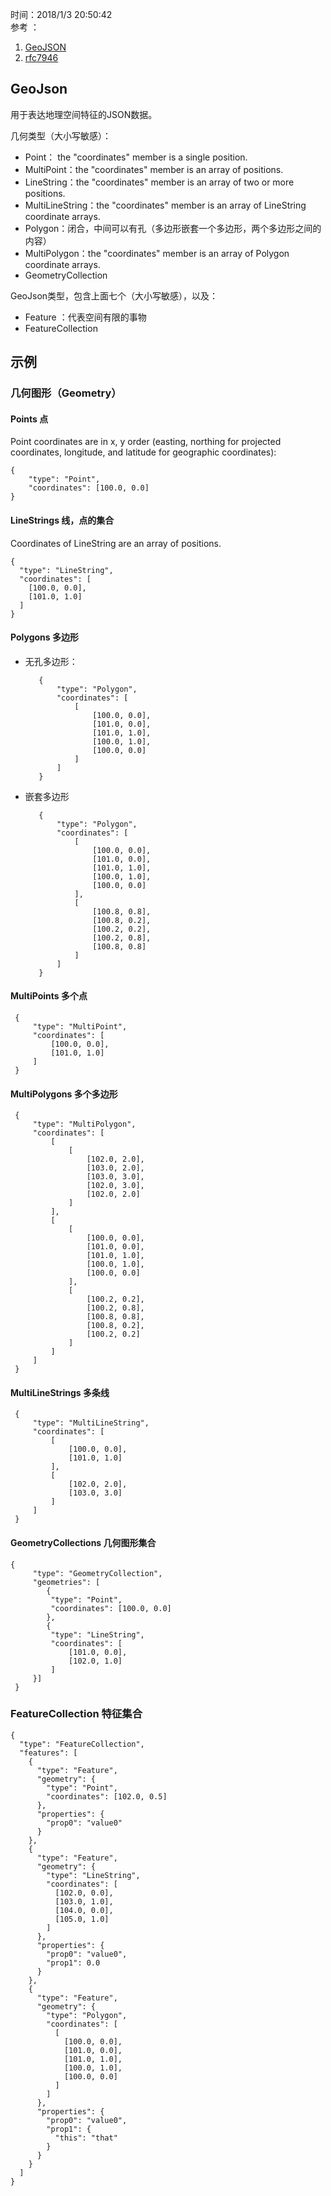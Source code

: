 时间：2018/1/3 20:50:42   
参考 ：

1. [GeoJSON](https://en.wikipedia.org/wiki/GeoJSON)
2. [rfc7946](https://tools.ietf.org/html/rfc7946)  

## GeoJson  
用于表达地理空间特征的JSON数据。

几何类型（大小写敏感）：

* Point： the "coordinates" member is a single position.
* MultiPoint：the "coordinates" member is an array of positions.
* LineString：the "coordinates" member is an array of two or more positions.
* MultiLineString：the "coordinates" member is an array of LineString coordinate arrays.
* Polygon：闭合，中间可以有孔（多边形嵌套一个多边形，两个多边形之间的内容）
* MultiPolygon：the "coordinates" member is an array of Polygon coordinate arrays.
* GeometryCollection

GeoJson类型，包含上面七个（大小写敏感），以及：

* Feature ：代表空间有限的事物 
* FeatureCollection

## 示例  

### 几何图形（Geometry）  
#### Points 点
  
Point coordinates are in x, y order (easting, northing for projected coordinates, longitude, and latitude for geographic coordinates): 
	
	{
		"type": "Point",
		"coordinates": [100.0, 0.0]
	}
#### LineStrings 线，点的集合  
Coordinates of LineString are an array of positions.

	{
	  "type": "LineString",
	  "coordinates": [
	    [100.0, 0.0],
	    [101.0, 1.0]
	  ]
	}
#### Polygons 多边形  
* 无孔多边形： 

	     {
	         "type": "Polygon",
	         "coordinates": [
	             [
	                 [100.0, 0.0],
	                 [101.0, 0.0],
	                 [101.0, 1.0],
	                 [100.0, 1.0],
	                 [100.0, 0.0]
	             ]
	         ]
	     }
* 嵌套多边形  

	     {
	         "type": "Polygon",
	         "coordinates": [
	             [
	                 [100.0, 0.0],
	                 [101.0, 0.0],
	                 [101.0, 1.0],
	                 [100.0, 1.0],
	                 [100.0, 0.0]
	             ],
	             [
	                 [100.8, 0.8],
	                 [100.8, 0.2],
	                 [100.2, 0.2],
	                 [100.2, 0.8],
	                 [100.8, 0.8]
	             ]
	         ]
	     }


#### MultiPoints 多个点    

     {
         "type": "MultiPoint",
         "coordinates": [
             [100.0, 0.0],
             [101.0, 1.0]
         ]
     }

#### MultiPolygons 多个多边形   

     {
         "type": "MultiPolygon",
         "coordinates": [
             [
                 [
                     [102.0, 2.0],
                     [103.0, 2.0],
                     [103.0, 3.0],
                     [102.0, 3.0],
                     [102.0, 2.0]
                 ]
             ],
             [
                 [
                     [100.0, 0.0],
                     [101.0, 0.0],
                     [101.0, 1.0],
                     [100.0, 1.0],
                     [100.0, 0.0]
                 ],
                 [
                     [100.2, 0.2],
                     [100.2, 0.8],
                     [100.8, 0.8],
                     [100.8, 0.2],
                     [100.2, 0.2]
                 ]
             ]
         ]
     }
####  MultiLineStrings 多条线    

     {
         "type": "MultiLineString",
         "coordinates": [
             [
                 [100.0, 0.0],
                 [101.0, 1.0]
             ],
             [
                 [102.0, 2.0],
                 [103.0, 3.0]
             ]
         ]
     }

#### GeometryCollections 几何图形集合 

	{
         "type": "GeometryCollection",
         "geometries": [
			{
             "type": "Point",
             "coordinates": [100.0, 0.0]
         	}, 
			{
             "type": "LineString",
             "coordinates": [
                 [101.0, 0.0],
                 [102.0, 1.0]
             ]
         }]
     }

###  FeatureCollection 特征集合

	{
	  "type": "FeatureCollection",
	  "features": [
	    {
	      "type": "Feature",
	      "geometry": {
	        "type": "Point",
	        "coordinates": [102.0, 0.5]
	      },
	      "properties": {
	        "prop0": "value0"
	      }
	    },
	    {
	      "type": "Feature",
	      "geometry": {
	        "type": "LineString",
	        "coordinates": [
	          [102.0, 0.0],
	          [103.0, 1.0],
	          [104.0, 0.0],
	          [105.0, 1.0]
	        ]
	      },
	      "properties": {
	        "prop0": "value0",
	        "prop1": 0.0
	      }
	    },
	    {
	      "type": "Feature",
	      "geometry": {
	        "type": "Polygon",
	        "coordinates": [
	          [
	            [100.0, 0.0],
	            [101.0, 0.0],
	            [101.0, 1.0],
	            [100.0, 1.0],
	            [100.0, 0.0]
	          ]
	        ]
	      },
	      "properties": {
	        "prop0": "value0",
	        "prop1": {
	          "this": "that"
	        }
	      }
	    }
	  ]
	}



